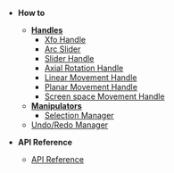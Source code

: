 - **How to**
  * [**Handles**](how-to/handles/README)
    * [Xfo Handle](how-to/handles/xfo-handle)
    * [Arc Slider](how-to/handles/arc-slider.md)
    * [Slider Handle](how-to/handles/slider-handle)
    * [Axial Rotation Handle](how-to/handles/axial-rotation-handle)
    * [Linear Movement Handle](how-to/handles/linear-movement-handle)
    * [Planar Movement Handle](how-to/handles/planar-movement-handle)
    * [Screen space Movement Handle](how-to/handles/screen-space-movement-handle)
  * [**Manipulators**](how-to/manipulators/README)
    * [Selection Manager](how-to/manipulators/selection-manager)
  * [Undo/Redo Manager](how-to/undoredo/undo-redo-manager)




- **API Reference**
  * [API Reference](api)